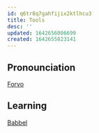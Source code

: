 ```yaml
---
id: q6tr8q7gahfijix2ktlhcu3
title: Tools
desc: ''
updated: 1642656006699
created: 1642655823141
---
```



## Pronounciation

[Forvo][10]

## Learning

[Babbel][20]

[10]: https://forvo.com/languages/no/
[20]: https://my.babbel.com/dashboard
